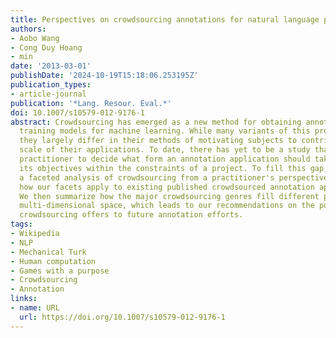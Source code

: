 ```yaml
---
title: Perspectives on crowdsourcing annotations for natural language processing
authors:
- Aobo Wang
- Cong Duy Hoang
- min
date: '2013-03-01'
publishDate: '2024-10-19T15:18:06.253195Z'
publication_types:
- article-journal
publication: '*Lang. Resour. Eval.*'
doi: 10.1007/s10579-012-9176-1
abstract: Crowdsourcing has emerged as a new method for obtaining annotations for
  training models for machine learning. While many variants of this process exist,
  they largely differ in their methods of motivating subjects to contribute and the
  scale of their applications. To date, there has yet to be a study that helps the
  practitioner to decide what form an annotation application should take to best reach
  its objectives within the constraints of a project. To fill this gap, we provide
  a faceted analysis of crowdsourcing from a practitioner's perspective, and show
  how our facets apply to existing published crowdsourced annotation applications.
  We then summarize how the major crowdsourcing genres fill different parts of this
  multi-dimensional space, which leads to our recommendations on the potential opportunities
  crowdsourcing offers to future annotation efforts.
tags:
- Wikipedia
- NLP
- Mechanical Turk
- Human computation
- Games with a purpose
- Crowdsourcing
- Annotation
links:
- name: URL
  url: https://doi.org/10.1007/s10579-012-9176-1
---
```

